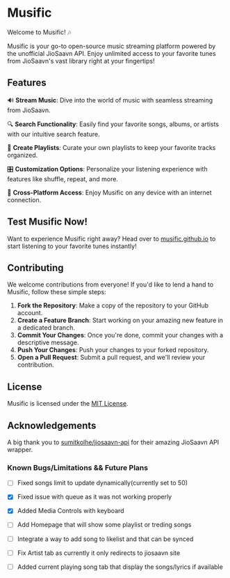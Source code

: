 # Musific

Welcome to Musific! 🎶

Musific is your go-to open-source music streaming platform powered by the unofficial JioSaavn API. Enjoy unlimited access to your favorite tunes from JioSaavn's vast library right at your fingertips!

## Features

🔊 **Stream Music**: Dive into the world of music with seamless streaming from JioSaavn.

🔍 **Search Functionality**: Easily find your favorite songs, albums, or artists with our intuitive search feature.

🎵 **Create Playlists**: Curate your own playlists to keep your favorite tracks organized.

🎛️ **Customization Options**: Personalize your listening experience with features like shuffle, repeat, and more.

📱 **Cross-Platform Access**: Enjoy Musific on any device with an internet connection.

## Test Musific Now!

Want to experience Musific right away? Head over to [musific.github.io](https://musific.freewebhostmost.com/) to start listening to your favorite tunes instantly!

## Contributing

We welcome contributions from everyone! If you'd like to lend a hand to Musific, follow these simple steps:

1. **Fork the Repository**: Make a copy of the repository to your GitHub account.
2. **Create a Feature Branch**: Start working on your amazing new feature in a dedicated branch.
3. **Commit Your Changes**: Once you're done, commit your changes with a descriptive message.
4. **Push Your Changes**: Push your changes to your forked repository.
5. **Open a Pull Request**: Submit a pull request, and we'll review your contribution.

## License

Musific is licensed under the [MIT License](LICENSE).

## Acknowledgements

A big thank you to [sumitkolhe/jiosaavn-api](https://github.com/sumitkolhe/jiosaavn-api) for their amazing JioSaavn API wrapper.


### Known Bugs/Limitations && Future Plans

- [ ] Fixed songs limit to update dynamically(currently set to 50)
- [x] Fixed issue with queue as it was not working properly
- [x] Added Media Controls with keyboard
- [ ] Add Homepage that will show some playlist or treding songs
- [ ] Integrate a way to add song to likelist and that can be synced 
- [ ] Fix Artist tab as currently it only redirects to jiosaavn site
- [ ] Added current playing song tab that display the songs/lyrics if available

